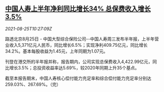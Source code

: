 <!--1629887462000-->
[中国人寿上半年净利同比增长34% 总保费收入增长3.5%](https://cn.reuters.com/article/china-life-h1-profit-0825-wedn-idCNKBS2FQ0T2)
------

<div><i>2021-08-25T10:27:09Z</i></div><p>路透北京8月25日 - 中国大型综合保险公司--中国人寿周三发布半年报，上半年营业收入5,371亿元人民币，同比增长6.5%；实现净利409.75亿元，同比增长34.2%。基本每股收益为1.45元，上年同期为1.07元。</p><p>刊登在港交所的半年报并称，报告期内，公司实现总保费收入4,422.99亿元，同比增长3.5%；总投资收益率达5.69%，较2020年同期上升35个基点。</p><p>截至本报告期末，中国人寿核心偿付能力充足率和综合偿付能力充足率分别达259.03%、267.69%。（完）</p>
